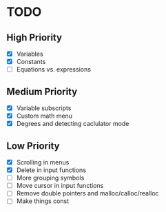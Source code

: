 # TODO
## High Priority
- [x] Variables
- [x] Constants
- [ ] Equations vs. expressions

## Medium Priority
- [x] Variable subscripts
- [x] Custom math menu
- [x] Degrees and detecting caclulator mode

## Low Priority
- [x] Scrolling in menus
- [x] Delete in input functions
- [ ] More grouping symbols
- [ ] Move cursor in input functions
- [ ] Remove double pointers and malloc/calloc/realloc
- [ ] Make things const
